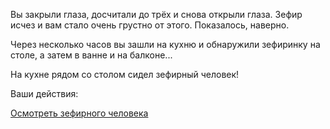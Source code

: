 Вы закрыли глаза, досчитали до трёх и снова открыли глаза.
Зефир исчез и вам стало очень грустно от этого. Показалось, наверно.

Через несколько часов вы зашли на кухню и обнаружили зефиринку на столе,
а затем в ванне и на балконе...

На кухне рядом со столом сидел зефирный человек!

Ваши действия:

[Осмотреть зефирного человека](examine/examine-man.md)
